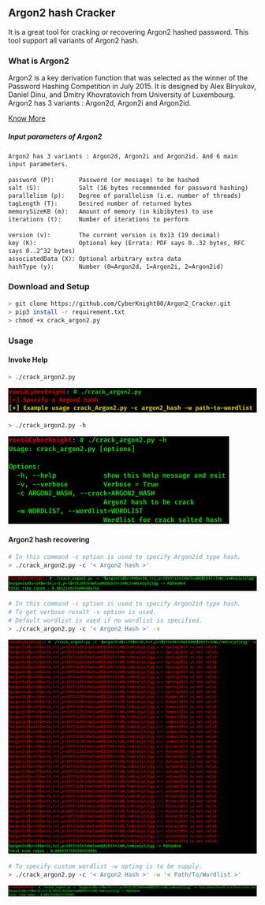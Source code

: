## Argon2 hash Cracker

It is a great tool for cracking or recovering Argon2 hashed password.
This tool support all variants of Argon2 hash.

### What is Argon2


Argon2 is a key derivation function that was selected as the winner of the Password Hashing Competition in July 2015. It is designed by Alex Biryukov, Daniel Dinu, and Dmitry Khovratovich from University of Luxembourg. Argon2 has 3 variants : Argon2d, Argon2i and Argon2id.

[ Know More ](https://en.wikipedia.org/wiki/Argon2)

##### Input parameters of Argon2
```
Argon2 has 3 variants : Argon2d, Argon2i and Argon2id. And 6 main input parameters.

password (P):       Password (or message) to be hashed
salt (S):           Salt (16 bytes recommended for password hashing)
parallelism (p):    Degree of parallelism (i.e. number of threads)
tagLength (T):      Desired number of returned bytes
memorySizeKB (m):   Amount of memory (in kibibytes) to use
iterations (t):     Number of iterations to perform

version (v):        The current version is 0x13 (19 decimal)
key (K):            Optional key (Errata: PDF says 0..32 bytes, RFC says 0..2^32 bytes)
associatedData (X): Optional arbitrary extra data
hashType (y):       Number (0=Argon2d, 1=Argon2i, 2=Argon2id)
```

### Download and Setup
```sh
> git clone https://github.com/CyberKnight00/Argon2_Cracker.git
> pip3 install -r requirement.txt
> chmod +x crack_argon2.py
```
### Usage

#### Invoke Help
```sh
> ./crack_argon2.py
```
![](help.png)

```sh
> ./crack_argon2.py -h
```
![](help-2.png)

#### Argon2 hash recovering

```sh
# In this command -c option is used to specify Argon2id type hash.
> ./crack_argon2.py -c '< Argon2 hash >'
```
![](crack.png)

```sh
# In this command -c option is used to specify Argon2id type hash.
# To get verbose result -v option is used.
# Default wordlist is used if no wordlist is specified.
> ./crack_argon2.py -c '< Argon2 Hash >' -v
```
![](crack-2.png)

```sh
# To specify custom wordlist -w opting is to be supply.
> ./crack_argon2.py -c '< Argon2 Hash >' -w '< Path/To/Wordlist >'
```
![](wordlist.png)
